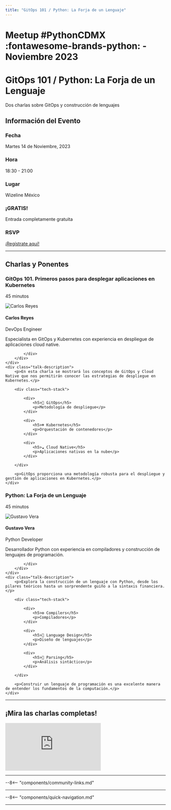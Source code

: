 ```yaml
---
title: "GitOps 101 / Python: La Forja de un Lenguaje"
---
```


# Meetup #PythonCDMX :fontawesome-brands-python: - Noviembre 2023

<div class="meetup-hero">
    <h1>GitOps 101 / Python: La Forja de un Lenguaje</h1>
    <p class="meetup-subtitle">Dos charlas sobre GitOps y construcción de lenguajes</p>
</div>

## Información del Evento

<div class="event-details">
    <div class="detail-card date-card">
        <h3><i class="fas fa-calendar-alt"></i> Fecha</h3>
        <p>Martes 14 de Noviembre, 2023</p>
    </div>
    <div class="detail-card time-card">
        <h3><i class="fas fa-clock"></i> Hora</h3>
        <p>18:30 - 21:00</p>
    </div>
    <div class="detail-card location-card">
        <h3><i class="fas fa-map-marker-alt"></i> Lugar</h3>
        <p>Wizeline México</p>
    </div>
    <div class="detail-card free-card">
        <h3><i class="fas fa-gift"></i> ¡GRATIS!</h3>
        <p>Entrada completamente gratuita</p>
    </div>
    <div class="detail-card rsvp-card">
        <h3><i class="fas fa-ticket-alt"></i> RSVP</h3>
        <p><a href="https://www.meetup.com/python-mexico/">¡Regístrate aquí!</a></p>
    </div>
</div>

---

## Charlas y Ponentes


<div class="talk-section">
    <div class="talk-header">
        <h3><i class="fas fa-rocket"></i> GitOps 101. Primeros pasos para desplegar aplicaciones en Kubernetes</h3>
        <p><i class="fas fa-stopwatch"></i> 45 minutos</p>
    </div>
    <div class="speaker-section">
        <div class="speaker-photo">
            <img src="/../../images/ponentes/ponentePythonCDMX.jpg" alt="Carlos Reyes">
        </div>
        <div class="speaker-info">
            <h4>Carlos Reyes</h4>
            <p>DevOps Engineer</p>
            <p>Especialista en GitOps y Kubernetes con experiencia en despliegue de aplicaciones cloud native.</p>
            <div class="speaker-links">



            </div>
        </div>
    </div>
    <div class="talk-description">
        <p>En esta charla se mostrará los conceptos de GitOps y Cloud Native que nos permitirán conocer las estrategias de despliegue en Kubernetes.</p>

        <div class="tech-stack">

            <div>
                <h5>🔄 GitOps</h5>
                <p>Metodología de despliegue</p>
            </div>

            <div>
                <h5>☸️ Kubernetes</h5>
                <p>Orquestación de contenedores</p>
            </div>

            <div>
                <h5>☁️ Cloud Native</h5>
                <p>Aplicaciones nativas en la nube</p>
            </div>

        </div>

        <p>GitOps proporciona una metodología robusta para el despliegue y gestión de aplicaciones en Kubernetes.</p>
    </div>
</div>

<div class="talk-section">
    <div class="talk-header">
        <h3><i class="fas fa-rocket"></i> Python: La Forja de un Lenguaje</h3>
        <p><i class="fas fa-stopwatch"></i> 45 minutos</p>
    </div>
    <div class="speaker-section">
        <div class="speaker-photo">
            <img src="/../../images/ponentes/ponentePythonCDMX.jpg" alt="Gustavo Vera">
        </div>
        <div class="speaker-info">
            <h4>Gustavo Vera</h4>
            <p>Python Developer</p>
            <p>Desarrollador Python con experiencia en compiladores y construcción de lenguajes de programación.</p>
            <div class="speaker-links">



            </div>
        </div>
    </div>
    <div class="talk-description">
        <p>Explora la construcción de un lenguaje con Python, desde los pilares teóricos hasta un sorprendente guiño a la sintaxis financiera.</p>

        <div class="tech-stack">

            <div>
                <h5>⚙️ Compilers</h5>
                <p>Compiladores</p>
            </div>

            <div>
                <h5>🔧 Language Design</h5>
                <p>Diseño de lenguajes</p>
            </div>

            <div>
                <h5>📝 Parsing</h5>
                <p>Análisis sintáctico</p>
            </div>

        </div>

        <p>Construir un lenguaje de programación es una excelente manera de entender los fundamentos de la computación.</p>
    </div>
</div>


---


## ¡Mira las charlas completas!
<div class="video-section">
    <div class="video-container">
        <div class="video-wrapper">
            <iframe
                src="https://www.youtube.com/embed/GxBpandei-w"
                title="Meetup PythonCDMX Noviembre 2023"
                frameborder="0"
                allow="accelerometer; autoplay; clipboard-write; encrypted-media; gyroscope; picture-in-picture; web-share"
                allowfullscreen>
            ></iframe>
        </div>
    </div>
</div>

---

--8<-- "components/community-links.md"

---

--8<-- "components/quick-navigation.md"

---

